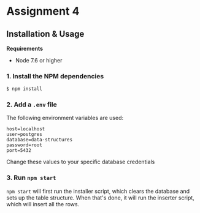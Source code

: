 # Assignment 4

## Installation & Usage

**Requirements**  
* Node 7.6 or higher

### 1. Install the NPM dependencies

```bash
$ npm install
```

### 2. Add a `.env` file

The following environment variables are used:

```
host=localhost
user=postgres
database=data-structures
password=root
port=5432
```

Change these values to your specific database credentials

### 3. Run `npm start`

`npm start` will first run the installer script, which clears the database and sets up the table structure. When that's done, it will run the inserter script, which will insert all the rows.
